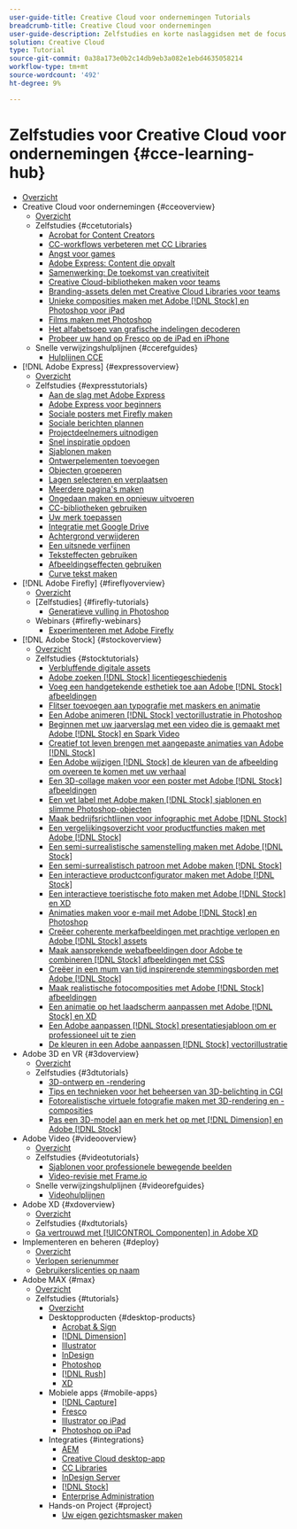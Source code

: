 ```yaml
---
user-guide-title: Creative Cloud voor ondernemingen Tutorials
breadcrumb-title: Creative Cloud voor ondernemingen
user-guide-description: Zelfstudies en korte naslaggidsen met de focus op Creative Cloud voor ondernemingen weergeven
solution: Creative Cloud
type: Tutorial
source-git-commit: 0a38a173e0b2c14db9eb3a082e1ebd4635058214
workflow-type: tm+mt
source-wordcount: '492'
ht-degree: 9%

---
```



# Zelfstudies voor Creative Cloud voor ondernemingen {#cce-learning-hub}

+ [Overzicht](overview.md)
+ Creative Cloud voor ondernemingen {#cceoverview}
   + [Overzicht](cce/overview-cce.md)
   + Zelfstudies {#ccetutorials}
      + [Acrobat for Content Creators](cce/acrobat-content-creators.md)
      + [CC-workflows verbeteren met CC Libraries](cce/cc-workflows-cc-libraries.md)
      + [Angst voor games](cce/taming-type-anxiety.md)
      + [Adobe Express: Content die opvalt](cce/adobe-express-content-that-stands-out.md)
      + [Samenwerking: De toekomst van creativiteit](cce/collaboration-the-future-of-creativity.md)
      + [Creative Cloud-bibliotheken maken voor teams](cce/ccteamlibraries.md)
      + [Branding-assets delen met Creative Cloud Libraries voor teams](cce/sharecclibraries.md)
      + [Unieke composities maken met Adobe [!DNL Stock] en Photoshop voor iPad](cce/compositepsipad.md)
      + [Films maken met Photoshop](cce/cinemagraphps.md)
      + [Het alfabetsoep van grafische indelingen decoderen](cce/alphabetsoup.md)
      + [Probeer uw hand op Fresco op de iPad en iPhone](cce/frescoworkshop.md)
   + Snelle verwijzingshulplijnen {#ccerefguides}
      + [Hulplijnen CCE](quick-reference/overview-ref.md)
+ [!DNL Adobe Express] {#expressoverview}
   + [Overzicht](express/overview-express.md)
   + Zelfstudies {#expresstutorials}
      + [Aan de slag met Adobe Express](express/get-started.md)
      + [Adobe Express voor beginners](express/adobe-express-beginners.md)
      + [Sociale posters met Firefly maken](express/create-social-posters.md)
      + [Sociale berichten plannen](express/schedule.md)
      + [Projectdeelnemers uitnodigen](express/collaborate.md)
      + [Snel inspiratie opdoen](express/get-inspiration.md)
      + [Sjablonen maken](express/create-templates.md)
      + [Ontwerpelementen toevoegen](express/add-design-assets.md)
      + [Objecten groeperen](express/group-objects.md)
      + [Lagen selecteren en verplaatsen](express/layers.md)
      + [Meerdere pagina&#39;s maken](express/multiple-pages.md)
      + [Ongedaan maken en opnieuw uitvoeren](express/undo-redo.md)
      + [CC-bibliotheken gebruiken](express/cc-libraries.md)
      + [Uw merk toepassen](express/brand.md)
      + [Integratie met Google Drive](express/google-drive.md)
      + [Achtergrond verwijderen](express/remove-background.md)
      + [Een uitsnede verfijnen](express/refine-cutout.md)
      + [Teksteffecten gebruiken](express/text-effects.md)
      + [Afbeeldingseffecten gebruiken](express/image-effects.md)
      + [Curve tekst maken](express/create-curved-text.md)
+ [!DNL Adobe Firefly] {#fireflyoverview}
   + [Overzicht](firefly/overview-firefly.md)
   + [Zelfstudies] {#firefly-tutorials}
      + [Generatieve vulling in Photoshop](firefly/generative-fill.md)
   + Webinars {#firefly-webinars}
      + [Experimenteren met Adobe Firefly](firefly/webinar-experimenting.md)
+ [!DNL Adobe Stock] {#stockoverview}
   + [Overzicht](stock/overview-stock.md)
   + Zelfstudies {#stocktutorials}
      + [Verbluffende digitale assets](stock/stunning-digital-assets.md)
      + [Adobe zoeken [!DNL Stock] licentiegeschiedenis](stock/searchstock.md)
      + [Voeg een handgetekende esthetiek toe aan Adobe [!DNL Stock] afbeeldingen](stock/handdrawn.md)
      + [Flitser toevoegen aan typografie met maskers en animatie](stock/flairtypography.md)
      + [Een Adobe animeren [!DNL Stock] vectorillustratie in Photoshop](stock/animatevector.md)
      + [Beginnen met uw jaarverslag met een video die is gemaakt met Adobe [!DNL Stock] en Spark Video](stock/annualreport.md)
      + [Creatief tot leven brengen met aangepaste animaties van Adobe [!DNL Stock]](stock/customanimations.md)
      + [Een Adobe wijzigen [!DNL Stock] de kleuren van de afbeelding om overeen te komen met uw verhaal](stock/changecolors.md)
      + [Een 3D-collage maken voor een poster met Adobe [!DNL Stock] afbeeldingen](stock/collage.md)
      + [Een vet label met Adobe maken [!DNL Stock] sjablonen en slimme Photoshop-objecten](stock/boldlabel.md)
      + [Maak bedrijfsrichtlijnen voor infographic met Adobe [!DNL Stock]](stock/infographic.md)
      + [Een vergelijkingsoverzicht voor productfuncties maken met Adobe [!DNL Stock]](stock/featurecomparison.md)
      + [Een semi-surrealistische samenstelling maken met Adobe [!DNL Stock]](stock/surrealcomposite.md)
      + [Een semi-surrealistisch patroon met Adobe maken [!DNL Stock]](stock/surrealpattern.md)
      + [Een interactieve productconfigurator maken met Adobe [!DNL Stock]](stock/productconfigurator.md)
      + [Een interactieve toeristische foto maken met Adobe [!DNL Stock] en XD](stock/interactivetourismphoto.md)
      + [Animaties maken voor e-mail met Adobe [!DNL Stock] en Photoshop](stock/animationemail.md)
      + [Creëer coherente merkafbeeldingen met prachtige verlopen en Adobe [!DNL Stock] assets](stock/brandgradients.md)
      + [Maak aansprekende webafbeeldingen door Adobe te combineren [!DNL Stock] afbeeldingen met CSS](stock/webgraphics.md)
      + [Creëer in een mum van tijd inspirerende stemmingsborden met Adobe [!DNL Stock]](stock/moodboard.md)
      + [Maak realistische fotocomposities met Adobe [!DNL Stock] afbeeldingen](stock/realisticcomposite.md)
      + [Een animatie op het laadscherm aanpassen met Adobe [!DNL Stock] en XD](stock/loadingscreen.md)
      + [Een Adobe aanpassen [!DNL Stock] presentatiesjabloon om er professioneel uit te zien](stock/presentationtemplate.md)
      + [De kleuren in een Adobe aanpassen [!DNL Stock] vectorillustratie](stock/customizecolors.md)
+ Adobe 3D en VR {#3doverview}
   + [Overzicht](3di/overview-3di.md)
   + Zelfstudies {#3dtutorials}
      + [3D-ontwerp en -rendering](3di/substance-3d-stager.md)
      + [Tips en technieken voor het beheersen van 3D-belichting in CGI](3di/mastering3dlighting.md)
      + [Fotorealistische virtuele fotografie maken met 3D-rendering en -composities](3di/photorealistic.md)
      + [Pas een 3D-model aan en merk het op met [!DNL Dimension] en Adobe [!DNL Stock]](3di/3ddimensionstock.md)
+ Adobe Video {#videooverview}
   + [Overzicht](dva/overview-dva.md)
   + Zelfstudies {#videotutorials}
      + [Sjablonen voor professionele bewegende beelden](dva/motion-graphics-templates.md)
      + [Video-revisie met Frame.io](dva/video-review-frame-io.md)
   + Snelle verwijzingshulplijnen {#videorefguides}
      + [Videohulplijnen](dva/overview-dva-ref.md)
+ Adobe XD {#xdoverview}
   + [Overzicht](xd/overview-xd.md)
   + Zelfstudies {#xdtutorials}
   + [Ga vertrouwd met [!UICONTROL Componenten] in Adobe XD](xd/components.md)
+ Implementeren en beheren {#deploy}
   + [Overzicht](deploy/overview-deploy.md)
   + [Verlopen serienummer](deploy/cceserial.md)
   + [Gebruikerslicenties op naam](deploy/nameduserlicensing.md)
+ Adobe MAX {#max}
   + [Overzicht](max/overview-max.md)
   + Zelfstudies {#tutorials}
      + [Overzicht](max/maxtutorials.md)
      + Desktopproducten {#desktop-products}
         + [Acrobat &amp; Sign](max/acrobat-sign.md)
         + [[!DNL Dimension]](max/dimension.md)
         + [Illustrator](max/illustrator.md)
         + [InDesign](max/indesign.md)
         + [Photoshop](max/photoshop.md)
         + [[!DNL Rush]](max/rush.md)
         + [XD](max/xd.md)
      + Mobiele apps {#mobile-apps}
         + [[!DNL Capture]](max/capture.md)
         + [Fresco](max/fresco.md)
         + [Illustrator op iPad](max/illustratoripad.md)
         + [Photoshop op iPad](max/photoshopipad.md)
      + Integraties {#integrations}
         + [AEM](max/aem.md)
         + [Creative Cloud desktop-app](max/creativeclouddesktopapp.md)
         + [CC Libraries](max/cclibraries.md)
         + [InDesign Server](max/indesignserver.md)
         + [[!DNL Stock]](max/stock.md)
         + [Enterprise Administration](max/enterprise.md)
      + Hands-on Project {#project}
         + [Uw eigen gezichtsmasker maken](max/handsonproject.md)